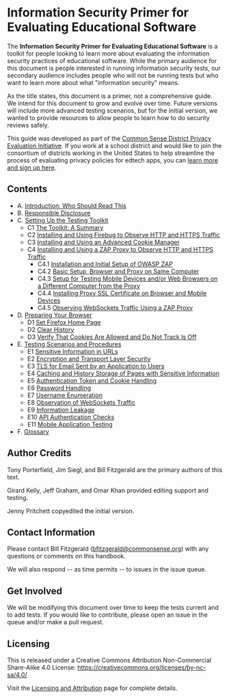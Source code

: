 # Information Security Primer for Evaluating Educational Software

The **Information Security Primer for Evaluating Educational Software** is a toolkit for people looking to learn more about evaluating the information security practices of educational software. While the primary audience for this document is people interested in running information security tests, our secondary audience includes people who will not be running tests but who want to learn more about what "information security" means.

As the title states, this document is a primer, not a comprehensive guide. We intend for this document to grow and evolve over time. Future versions will include more advanced testing scenarios, but for the initial version, we wanted to provide resources to allow people to learn how to do security reviews safely.

This guide was developed as part of the [Common Sense District Privacy Evaluation Initiative](https://www.graphite.org/privacy). If you work at a school district and would like to join the consortium of districts working in the United States to help streamline the process of evaluating privacy policies for edtech apps, you can [learn more and sign up here](https://www.graphite.org/privacy/about/districts).

## Contents

* A. [Introduction: Who Should Read This](introduction.md)
* B. [Responsible Disclosure](responsible.md)
* C. [Setting Up the Testing Toolkit](getting_started.md)
  * C1 [The Toolkit: A Summary](getting_started.md#h.toolkit-summary)
  * C2 [Installing and Using Firebug to Observe HTTP and HTTPS Traffic](getting_started.md#h.toolkit-firebug)
  * C3 [Installing and Using an Advanced Cookie Manager](getting_started.md#h.toolkit-adv-cookie-manager)
  * C4 [Installing and Using a ZAP Proxy to Observe HTTP and HTTPS Traffic](getting_started.md#h.toolkit-zap-proxy)
    * C4.1 [Installation and Initial Setup of OWASP ZAP](getting_started.md#h.toolkit-zap-proxy-install)
    * C4.2 [Basic Setup, Browser and Proxy on Same Computer](getting_started.md#h.toolkit-zap-proxy-same-box)
    * C4.3 [Setup for Testing Mobile Devices and/or Web Browsers on a Different Computer from the Proxy](getting_started.md#h.toolkit-zap-proxy-different-box)
    * C4.4 [Installing Proxy SSL Certificate on Browser and Mobile Devices](getting_started.md#h.toolkit-zap-proxy-ssl-cert)
    * C4.5 [Observing WebSockets Traffic Using a ZAP Proxy](getting_started.md#h.toolkit-zap-proxy-websockets)
* D. [Preparing Your Browser](browser_prep.md)
  * D1 [Set Firefox Home Page](browser_prep.md#h.browser-homepage)
  * D2 [Clear History](browser_prep.md#h.browser-history)
  * D3 [Verify That Cookies Are Allowed and Do Not Track Is Off](browser_prep.md#h.browser-cookies)
* E. [Testing Scenarios and Procedures](testing_scenarios.md)
  * E1 [Sensitive Information in URLs](testing_scenarios.md#h.testing-url-info)
  * E2 [Encryption and Transport Layer Security](testing_scenarios.md#h.testing-tls)
  * E3 [TLS for Email Sent by an Application to Users](testing_scenarios.md#h.testing-email-tls)
  * E4 [Caching and History Storage of Pages with Sensitive Information](testing_scenarios.md#h.testing-cache)
  * E5 [Authentication Token and Cookie Handling](testing_scenarios.md#testing-auth-token)
  * E6 [Password Handling](testing_scenarios.md#h.testing-password)
  * E7 [Username Enumeration](testing_scenarios.md#h.testing-username)
  * E8 [Observation of WebSockets Traffic](testing_scenarios.md#h.testing-websockets)
  * E9 [Information Leakage](testing_scenarios.md#h.testing-leakage)
  * E10 [API Authentication Checks](testing_scenarios.md#h.testing-api)
  * E11 [Mobile Application Testing](testing_scenarios.md#h.testing-mobile)
* F. [Glossary](glossary.md)

## Author Credits

Tony Porterfield, Jim Siegl, and Bill Fitzgerald are the primary authors of this text.

Girard Kelly, Jeff Graham, and Omar Khan provided editing support and testing.

Jenny Pritchett copyedited the initial version.

## Contact Information

Please contact Bill Fitzgerald (bfitzgerald@commonsense.org) with any questions or comments on this handbook.

We will also respond -- as time permits -- to issues in the issue queue.

## Get Involved

We will be modifying this document over time to keep the tests current and to add tests. If you would like to contribute, please open an issue in the queue and/or make a pull request. 

## Licensing

This is released under a Creative Commons Attribution Non-Commercial Share-Alike 4.0 License: https://creativecommons.org/licenses/by-nc-sa/4.0/

Visit the [Licensing and Attribution](licensing_attribution.md) page for complete details.
